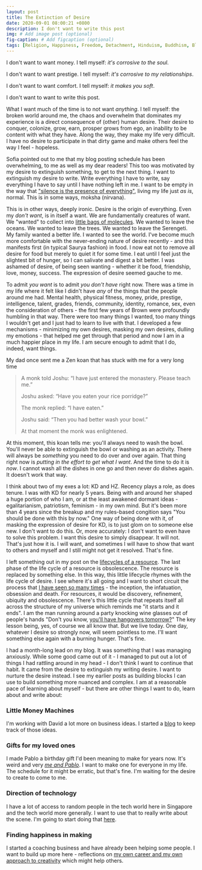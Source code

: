 ```yaml
---
layout: post
title: The Extinction of Desire
date: 2020-09-01 08:00:21 +0800
description: I don't want to write this post
img: # Add image post (optional)
fig-caption: # Add figcaption (optional)
tags: [Religion, Happiness, Freedom, Detachment, Hinduism, Buddhism, Blog, Meta, Desire, Want]
---
```


I don't want to want money. I tell myself: _it's corrosive to the soul_.

I don't want to want prestige. I tell myself: _it's corrosive to my relationships_.

I don't want to want comfort. I tell myself: _it makes you soft_.

I don't want to want to write this post.

What I want much of the time is to not want _anything_. I tell myself: the broken world around me, the chaos and overwhelm that dominates my experience is a direct consequence of (other) human desire. Their desire to conquer, colonize, grow, earn, prosper grows from ego, an inability to be content with what they have. Along the way, they make my life very difficult. I have no desire to participate in that dirty game and make others feel the way I feel - hopeless.

Sofia pointed out to me that my blog posting schedule has been overwhelming, to me as well as my dear readers! This too was motivated by my desire to extinguish something, to get to the next thing. I want to extinguish my desire to write. Write everything I have to write, say everything I have to say until I have nothing left in me. I want to be empty in the way that ["silence is the presence of everything"](https://improvisedlife.com/2019/10/27/gordon-hempton-silence-is-the-presence-of-everything/#:~:text=Gordon%20Hempton%3A%20Silence%20is%20the%20Presence%20of%20Everything%20%2D%20Improvised%20Life), living my life just _as is_, normal. This is in some ways, moksha (nirvana).

This is in other ways, deeply ironic. Desire is the origin of everything. Even my _don't want_, is in itself a want. We are fundamentally creatures of want. We "wanted" to collect into [little bags of molecules](../immune-boundary). We wanted to leave the oceans. We wanted to leave the trees. We wanted to leave the Serengeti. My family wanted a better life. I wanted to see the world. I've become much more comfortable with the never-ending nature of desire recently - and this manifests first (in typical Saurya fashion) in food. I now eat not to remove all desire for food but merely to quiet it for some time. I eat until I feel just the slightest bit of hunger, so I can salivate and digest a bit better. I was ashamed of desire, of being seen wanting - whether it be food, friendship, love, money, success. The expression of desire seemed gauche to me.

To admit _you want_ is to admit _you don't have_ right now. There was a time in my life where it felt like I didn't have *any* of the things that the people around me had. Mental health, physical fitness, money, pride, prestige, intelligence, talent, grades, friends, community, identity, romance, sex, even the consideration of others - the first few years of Brown were profoundly humbling in that way. There were too many things I wanted, too many things I wouldn't get and I just had to learn to live with that. I developed a few mechanisms - minimizing my own desires, masking my own desires, dulling my emotions - that helped me get through that period and now I am in a much happier place in my life. I am secure enough to admit that I do, indeed, want things.

My dad once sent me a Zen koan that has stuck with me for a very long time
>A monk told Joshu: “I have just entered the monastery. Please teach me.”
>
>Joshu asked: “Have you eaten your rice porridge?”
>
>The monk replied: “I have eaten.”
>
>Joshu said: “Then you had better wash your bowl.”
>
>At that moment the monk was enlightened.

At this moment, this koan tells me: you'll always need to wash the bowl. You'll never be able to extinguish the bowl or washing as an activity. There will always be _something_ you need to do over and over again. That thing right now is _putting in the effort to get what I want_. And the time to do it is _now_. I cannot wash all the dishes in one go and then never do dishes again. It doesn't work that way.

I think about two of my exes a lot: KD and HZ. Recency plays a role, as does tenure. I was with KD for nearly 5 years. Being with and around her shaped a huge portion of who I am, or at the least awakened dormant ideas - egalitarianism, patriotism, feminism - in my own mind. But it's been more than 4 years since the breakup and my rules-based congition says "You should be done with this by now." One way of being done with it, of masking the expression of desire for KD, is to just glom on to someone else new. I don't want to do this. Or, more accurately: I don't want to even have to solve this problem. I want this desire to simply disappear. It will not. That's just how it is. I will want, and sometimes I will have to show that want to others and myself and I still might not get it resolved. That's fine.

I left something out in my post on the [lifecycles of a resource](../life-cycle-resource/). The last phase of the life cycle of a resource is obsolescence. The resource is replaced by something else. In this way, this little lifecycle rhymes with the life cycle of desire. I see where it's all going and I want to short circuit the process that [I have seen so many times](http://dichotomy-of-irony.blogspot.com/2014/07/satrangi-re-seven-stages-of-love.html#:~:text=In%20Arabic%20literature%2C%20love%20is,followed%20by%20maut%20(death).&text=This%20is%20the%20first%20stage%20of%20love%20%E2%80%94%20hub.) - the inception, the infatuation, obsession and death. For resources, it would be discovery, refinement, ubiquity and obsolescence. There's this little cycle that repeats itself all across the structure of my universe which reminds me "it starts and it ends". I am the man running around a party knocking wine glasses out of people's hands "Don't you know, [you'll have hangovers tomorrow?](../thermodynamics-happiness/)" The key lesson being, yes, of course we all know that. But we live today. One day, whatever I desire so strongly now, will seem pointless to me. I'll want something else again with a burning hunger. That's fine.

I had a month-long lead on my blog. It was something that I was managing anxiously. While some good came out of it - I managed to put out a lot of things I had rattling around in my head - I don't think I want to continue that habit. It came from the desire to extinguish my writing desire. I want to nurture the desire instead. I see my earlier posts as building blocks I can use to build something more nuanced and complex. I am at a reasonable pace of learning about myself - but there are other things I want to do, learn about and write about:

### Little Money Machines

I'm working with David a lot more on business ideas. I started a [blog](//saurya.com/david) to keep track of those ideas.

### Gifts for my loved ones

I made Pablo a birthday gift I'd been meaning to make for years now. It's weird and very [_me and Pablo_](//saurya.com/pablo). I want to make one for everyone in my life. The schedule for it might be erratic, but that's fine. I'm waiting for the desire to create to come to me.

### Direction of technology

I have a lot of access to random people in the tech world here in Singapore and the tech world more generally. I want to use that to really write about the scene. I'm going to start doing that [here](//saurya.com/tech).

### Finding happiness in making

I started a coaching business and have already been helping some people. I want to build up more here - reflections on [my own career and my own approach to creativity](//saurya.com/coaching/blog/) which might help others.
